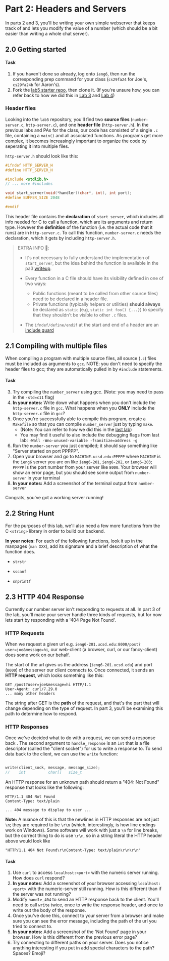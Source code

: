 # Part 2: Headers and Servers

In parts 2 and 3, you'll be writing your own simple webserver that keeps track of and lets you modify the value of a number (which should be a bit easier than writing a whole chat server).

## 2.0 Getting started
#### Task

1. If you haven't done so already, log onto `ieng6`, then run the corresponding prep command for your class (`cs29fa24` for Joe's, `cs29fa24b` for Aaron's).
2. Fork the [lab5 starter repo](https://github.com/ucsd-cse29/lab5-starter), then clone it. (If you're unsure how, you can refer back to how we did this in
   [Lab 3](../week3/index.html#42---git-cli-commands) and [Lab 4](../week4/push-pa2-code.html#pushing-pa2-code-to-github-from-ieng6))

### Header files

Looking into the `lab5` repository, you'll find two **source files** (`number-server.c`, `http-server.c`), and one **header file** (`http-server.h`). 
In the previous labs and PAs for the class, our code has consisted of a single `.c` file, containing a `main()` and all associated functions.
As programs get more complex, it becomes increasingly important to organize the code by seperating it into multiple files.

`http-server.h` should look like this:
```c
#ifndef HTTP_SERVER_H
#define HTTP_SERVER_H

#include <stdlib.h>
// ... more #includes

void start_server(void(*handler)(char*, int), int port);
#define BUFFER_SIZE 2048

#endif
```

This header file contains the **declaration** of `start_server`, which includes all info needed for C to call a function, which are its arguments and return type. However the **definition** of the function 
(i.e. the actual code that it runs) are in `http-server.c`.
To call this function, `number-server.c` needs the declaration, which it gets by including `http-server.h`.

> EXTRA INFO 📝: 
> 
> - It's not necessary to fully understand the implementation of `start_server`, but the idea behind the function is available in the pa3 [writeup](https://github.com/ucsd-cse29/fa24/blob/main/src/pa/pa3/http-server.md).
> - Every function in a C file should have its visibility defined in one of two ways:
>     - Public functions (meant to be called from other source files) need to be declared in a header file.
>     - Private functions (typically helpers or utilities) **should always** be declared as `static` (e.g, `static int foo() {...}`) to specify that they shouldn't be visible to other `.c` files.
>
> - The `ifndef/define/endif` at the start and end of a header are an [include guard](https://en.wikipedia.org/wiki/Include_guard)

## 2.1 Compiling with multiple files

When compiling a program with multiple source files, all source (`.c`) files must be included as arguments to `gcc`. NOTE: you don't need to specify the header files to gcc; they are automatically
pulled in by `#include` statements.

#### Task

3. Try compiling the `number_server` using gcc. (Note: you may need to pass in the `-std=c11` flag)
4. **In your notes:** Write down what happens when you don't include the `http-server.c` file in `gcc`.  What happens when you **ONLY** include the `http-server.c` file in `gcc`? 
5. Once you're successfully able to compile this program, create a `Makefile` so that you can compile `number_server` just by typing `make`.
    - (Note: You can refer to how we did this in the [last lab](../week4/c-multifile-make.html#makefiles))
    - You may find it useful to also include the debugging flags from last lab: `-Wall -Wno-unused-variable -fsanitize=address -g`
6. Run the `number-server` you just compiled; it should say something like "Server started on port PPPPP".
7. Open your browser and go to `MACHINE.ucsd.edu:PPPPP` where `MACHINE` is the `ieng6` server you are on like `ieng6-201`, `ieng6-202`, or `ieng6-203`; `PPPPP` is the port number from your server like `8000`. Your browser will show an error page, but you should see some output from `number-server` in your terminal 
8. **In your notes:** Add a screenshot of the terminal output from `number-server`

Congrats, you've got a working server running!

## 2.2 String Hunt

For the purposes of this lab, we'll also need a few more functions from the C `<string>` library in order to build our backend.

**In your notes**: For each of the following functions, look it up in the manpages (`man XXX`), add its signature and a brief description of what the function does.

* `strstr`

* `sscanf`

* `snprintf`


## 2.3 HTTP 404 Response

Currently our number server isn't responding to requests at all. 
In part 3 of the lab, you'll make your server handle three kinds of requests, but for now lets start by responding with a '404 Page Not Found'.

### HTTP Requests

When we request a given url e.g. `ieng6-201.ucsd.edu:8000/post?user=joe&message=hi`, our web-client (a browser, curl, or our fancy-client) does some work on our behalf.

The start of the url gives us the address (`ieng6-201.ucsd.edu`) and port (`8000`) of the server our client connects to. Once connected, it sends an **HTTP request**, which looks something like this:
```
GET /post?user=joe&message=hi HTTP/1.1
User-Agent: curl/7.29.0
... many other headers
```

The string after GET is the **path** of the request, and that's the part that will change depending on the type of request. In part 3, you'll be examining this path to determine how to respond.

### HTTP Responses

Once we've decided what to do with a request, we can send a response back .
The second argument to `handle_response` is an `int` that is a file descriptor (called the "client socket") for us to write a response to. To send data back to the client, we can use the `write` function:
```c

write(client_sock, message, message_size);
//    int          char[]   size_t
```

An HTTP response for an unknown path should return a "404: Not Found" response that looks like the following:
```
HTTP/1.1 404 Not Found
Content-Type: text/plain

... 404 message to display to user ...
```

**Note:** A nuance of this is that the newlines in HTTP responses are not just `\n`; they are required to be `\r\n` (which, interestingly, is how line endings work on Windows). Some software will work with just a `\n` for line breaks, but the correct thing to do is use `\r\n`, so in a string literal the HTTP header above would look like

```
"HTTP/1.1 404 Not Found\r\nContent-Type: text/plain\r\n\r\n"
```


#### **Task**
1. Use `curl` to access `localhost:<port>` with the numeric server running. How does `curl` respond?
2. **In your notes**: Add a screenshot of your browser accessing `localhost:<port>` with the numeric-server still running. How is this different than if the server was not running?
3. Modify `handle_404` to send an HTTP response back to the client. You'll need to call `write` twice, once to write the response header, and once to write out the body of the response.
4. Once you've done this, connect to your server from a browser and make sure you can see the error message, including the path of the url you tried to connect to.
5. **In your notes:** Add a screenshot of the 'Not Found' page in your browser. How is this different from the previous error page?
6. Try connecting to different paths on your server. Does you notice anything interesting if you put in add special characters to the path? Spaces? Emoji?

